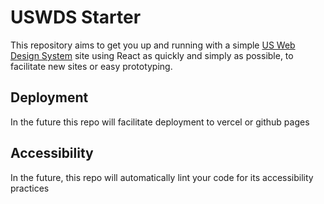 # USWDS Starter

This repository aims to get you up and running with a simple [US Web Design System](https://designsystem.digital.gov/) site using React as quickly and simply as possible, to facilitate new sites or easy prototyping.

## Deployment

In the future this repo will facilitate deployment to vercel or github pages

## Accessibility

In the future, this repo will automatically lint your code for its accessibility practices
